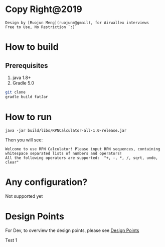 # Copy Right@2019
    Design by [Ruojun Meng](ruojunm@gmail), for Airwallex interviews
    Free to Use, No Restriction `:)` 

# How to build
## Prerequisites
1. java 1.8+
2. Gradle 5.0

```bash
git clone 
gradle build fatJar
```

# How to run
```
java -jar build/libs/RPNCalculator-all-1.0-release.jar
```
Then you will see:
```
Welcome to use RPN Calculator! Please input RPN sequences, containing whitespace separated lists of numbers and operators!
All the following operators are supported:  "+, -, *, /, sqrt, undo, clear" 

```

# Any configuration?
Not supported yet


# Design Points
For Dev, to overview the design points, please see [Design Points](./DESIGN_POINTS.MD)


Test 1